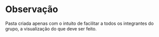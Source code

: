 # Observação

Pasta criada apenas com o intuito de facilitar a todos os integrantes do grupo, a visualização do que deve ser feito.
